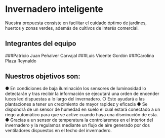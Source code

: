 # Invernadero inteligente

Nuestra propuesta consiste en facilitar el cuidado óptimo de jardines, huertos y zonas
verdes, además de cultivos de interés comercial.

## Integrantes del equipo

###Patricio Juan Peñalver Carvajal
###Luis Vicente Gordón
###Carolina Plaza Reynaldo

## Nuestros objetivos son:

● En condiciones de baja iluminación los sensores de luminosidad lo detectarán y tras
recibir la información se ejecutará una orden de encender luces led dispuestas a lo
largo del invernadero.
○ Esto ayudará a las plantaciones a tener un crecimiento de mayor rapidez y
eficacia
● Se dispondrá de un sensor de humedad en suelo el cual estará conectado a un
riego automático para que se active cuando haya una disminución de esta.
● Gracias a un sensor de temperatura la controlaremos en el interior del invernadero y
la regulamos mediante un flujo de aire generado por dos ventiladores dispuestos en
el techo del invernadero.
